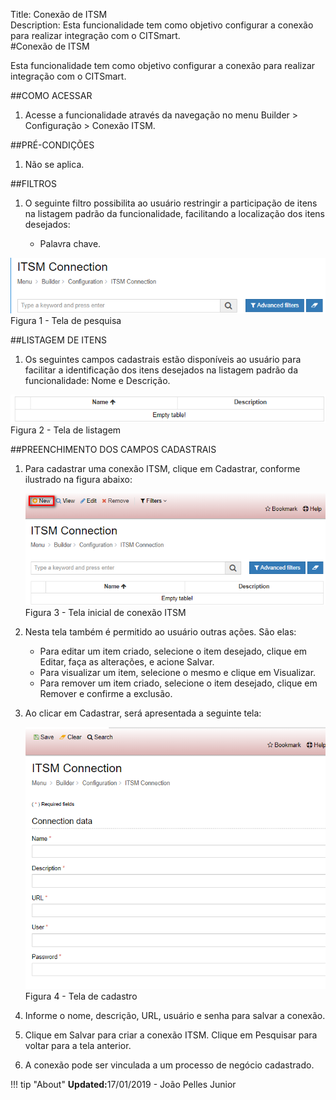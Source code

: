 Title: Conexão de ITSM  
Description: Esta funcionalidade tem como objetivo configurar a conexão para realizar integração com o CITSmart.    
#Conexão de ITSM    

Esta funcionalidade tem como objetivo configurar a conexão para realizar integração com o CITSmart.    

##COMO ACESSAR  
1. Acesse a funcionalidade através da navegação no menu Builder > Configuração > Conexão ITSM.   

##PRÉ-CONDIÇÕES    
1. Não se aplica.   

##FILTROS  
1. O seguinte filtro possibilita ao usuário restringir a participação de itens na listagem padrão da funcionalidade, facilitando a localização dos itens desejados:  
      
      * Palavra chave.  

![Screenshot](images/ITSM-Search.png)   
Figura 1 - Tela de pesquisa     

##LISTAGEM DE ITENS    
1. Os seguintes campos cadastrais estão disponíveis ao usuário para facilitar a identificação dos itens desejados na listagem padrão da funcionalidade: Nome e Descrição.   
  
![Screenshot](images/ITSM-Listing.png)  
Figura 2 - Tela de listagem     

##PREENCHIMENTO DOS CAMPOS CADASTRAIS    
1. Para cadastrar uma conexão ITSM, clique em Cadastrar, conforme ilustrado na figura abaixo:    

    ![Screenshot](images/ITSM-Filling.png)  
    Figura 3 - Tela inicial de conexão ITSM   

2. Nesta tela também é permitido ao usuário outras ações. São elas:     

    - Para editar um item criado, selecione o item desejado, clique em Editar, faça as alterações, e acione Salvar.    
    - Para visualizar um item, selecione o mesmo e clique em Visualizar.   
    - Para remover um item criado, selecione o item desejado, clique em Remover e confirme a exclusão.  

3. Ao clicar em Cadastrar, será apresentada a seguinte tela:   

    ![Screenshot](images/ITSM-Registration.png)  
    Figura 4 - Tela de cadastro    

4. Informe o nome, descrição, URL, usuário e senha para salvar a conexão.    
5. Clique em Salvar para criar a conexão ITSM. Clique em Pesquisar para voltar para a tela anterior.  
6. A conexão pode ser vinculada a um processo de negócio cadastrado.    

!!! tip "About"
    <b>Updated:</b>17/01/2019 - João Pelles Junior
